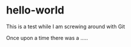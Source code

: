 # hello-world


This is a test while I am screwing around with Git

Once upon a time there was a .....


